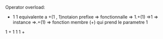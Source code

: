 Operator overload:

+ 1 1 equivalente 
a +(1 , 1)notaion prefixe => fonctionnalle
=> 1.+(1)
=>1 => instance
=>.+(1) => fonction membre (+) qui prend le parametre 1

1 + 1
1 1 +

